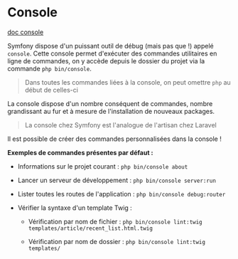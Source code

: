 # Console

[doc console](https://symfony.com/doc/4.1/components/console.html)

Symfony dispose d'un puissant outil de débug (mais pas que !) appelé `console`. Cette console permet d'exécuter des commandes utilitaires en ligne de commandes, on y accède depuis le dossier du projet via la commande `php bin/console`.

>Dans toutes les commandes liées à la console, on peut omettre `php` au début de celles-ci

La console dispose d'un nombre conséquent de commandes, nombre grandissant au fur et à mesure de l'installation de nouveaux packages.

> La console chez Symfony est l'analogue de l'artisan chez Laravel

Il est possible de créer des commandes personnalisées dans la console !

**Exemples de commandes présentes par défaut :**

* Informations sur le projet courant : `php bin/console about`

* Lancer un serveur de développement : `php bin/console server:run`

* Lister toutes les routes de l'application : `php bin/console debug:router`

* Vérifier la syntaxe d'un template Twig :
    
    * Vérification par nom de fichier : `php bin/console lint:twig templates/article/recent_list.html.twig`

    * Vérification par nom de dossier : `php bin/console lint:twig templates/`